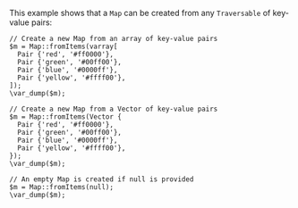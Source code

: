 This example shows that a `Map` can be created from any `Traversable` of key-value pairs:

```basic-usage.php
// Create a new Map from an array of key-value pairs
$m = Map::fromItems(varray[
  Pair {'red', '#ff0000'},
  Pair {'green', '#00ff00'},
  Pair {'blue', '#0000ff'},
  Pair {'yellow', '#ffff00'},
]);
\var_dump($m);

// Create a new Map from a Vector of key-value pairs
$m = Map::fromItems(Vector {
  Pair {'red', '#ff0000'},
  Pair {'green', '#00ff00'},
  Pair {'blue', '#0000ff'},
  Pair {'yellow', '#ffff00'},
});
\var_dump($m);

// An empty Map is created if null is provided
$m = Map::fromItems(null);
\var_dump($m);
```
